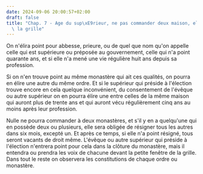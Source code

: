 ```yaml
---
date: 2024-09-06 20:00:57+02:00
draft: false
title: "Chap. 7 - Age du sup\xE9rieur, ne pas commander deux maison, election \xE0\
  \ la grille"
---
```





On n'élira point pour abbesse, prieure, ou de quel que nom qu'on appelle celle qui est supérieure ou préposée au gouvernement, celle qui n'a point quarante ans, et si elle n'a mené une vie régulière huit ans depuis sa profession. 

Si on n'en trouve point au même monastère qui ait ces qualités, on pourra en élire une autre du même ordre. Et si le supérieur qui préside à l'élection trouve encore en cela quelque inconvénient, du consentement de l'évêque ou autre supérieur on en pourra élire une entre celles de la même maison qui auront plus de trente ans et qui auront vécu régulièrement cinq ans au moins après leur profession.

Nulle ne pourra commander à deux monastères, et s'il y en a quelqu'une qui en possède deux ou plusieurs, elle sera obligée de résigner tous les autres dans six mois, excepté un. Et après ce temps, si elle n'a point résigné, tous seront vacants de droit même. L'évêque ou autre supérieur qui préside à l'élection n'entrera point pour cela dans la clôture du monastère, mais il entendra ou prendra les voix de chacune devant la petite fenêtre de la grille. Dans tout le reste on observera les constitutions de chaque ordre ou monastère.

